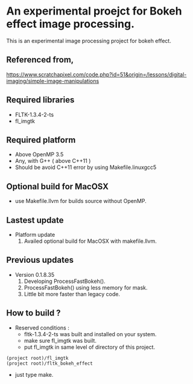 # An experimental proejct for Bokeh effect image processing.
This is an experimental image processing project for bokeh effect.

## Referenced from,
https://www.scratchapixel.com/code.php?id=51&origin=/lessons/digital-imaging/simple-image-manipulations

## Required libraries
* FLTK-1.3.4-2-ts
* fl_imgtk

## Required platform
* Above OpenMP 3.5
* Any, with G++ ( above C++11 )
* Should be avoid C++11 error by using Makefile.linuxgcc5

## Optional build for MacOSX
* use Makefile.llvm for builds source without OpenMP.

## Lastest update
 * Platform update
     1. Availed optional build for MacOSX with makefile.llvm.

## Previous updates
 * Version 0.1.8.35
     1. Developing ProcessFastBokeh().
	 1. ProcessFastBokeh() using less memory for mask.
	 1. Little bit more faster than legacy code.

## How to build ?
* Reserved conditions :
    - fltk-1.3.4-2-ts was built and installed on your system.
    - make sure fl_imgtk was built.
    - put fl_imgtk in same level of directory of this project.
```
(project root)/fl_imgtk
(project root)/fltk_bokeh_effect
```
* just type make.
